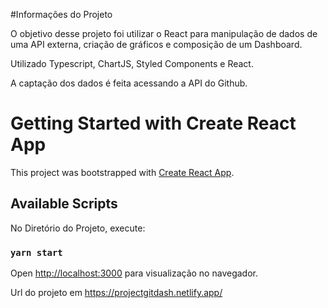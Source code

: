 
#Informações do Projeto

O objetivo desse projeto foi utilizar o React para manipulação de dados de uma API externa, criação de gráficos e composição de um Dashboard. 

Utilizado Typescript, ChartJS, Styled Components e React.

A captação dos dados é feita acessando a API do Github.



# Getting Started with Create React App

This project was bootstrapped with [Create React App](https://github.com/facebook/create-react-app).

## Available Scripts

No Diretório do Projeto, execute:

### `yarn start`

Open [http://localhost:3000](http://localhost:3000) para visualização no navegador.


Url do projeto em https://projectgitdash.netlify.app/

